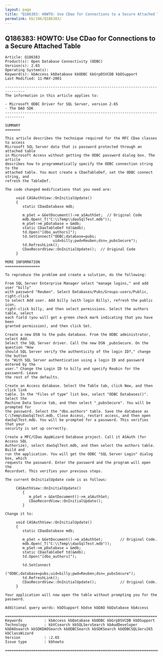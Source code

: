 ```yaml
---
layout: page
title: "Q186383: HOWTO: Use CDao for Connections to a Secure Attached Table"
permalink: kb/186/Q186383/
---
```


## Q186383: HOWTO: Use CDao for Connections to a Secure Attached Table

	Article: Q186383
	Product(s): Open Database Connectivity (ODBC)
	Version(s): 2.65
	Operating System(s): 
	Keyword(s): kbAccess kbDatabase kbODBC kbGrpDSVCDB kbDSupport
	Last Modified: 11-MAY-2001
	
	-------------------------------------------------------------------------------
	The information in this article applies to:
	
	- Microsoft ODBC Driver for SQL Server, version 2.65 
	- The DAO SDK 
	-------------------------------------------------------------------------------
	
	SUMMARY
	=======
	
	This article describes the technique required for the MFC CDao classes to access
	Microsoft SQL Server data that is password protected through an attached table
	in Microsoft Access without getting the ODBC password dialog box. The article
	describes how to programmatically specify the ODBC connection string to the
	attached table. You must create a CDaoTableDef, set the ODBC connect string, and
	refresh the TableDef.
	
	The code changed modifications that you need are:
	
	     void CASAuthView::OnInitialUpdate()
	     {
	        static CDaoDatabase mdb;
	
	        m_pSet = &GetDocument()->m_aSAuthSet;  // Original Code
	        mdb.Open(_T("C:\\Temp\\daoSqlTest.mdb"));
	        m_pSet->m_pDatabase = &mdb;
	        static CDaoTableDef td(&mdb);
	        td.Open("[dbo_authors]");
	        td.SetConnect("ODBC;database=pubs;
	                      uid=billy;pwd=Reuben;dsn=_pubsSecure");
	        td.RefreshLink();
	        CDaoRecordView::OnInitialUpdate();  // Original Code
	     }
	
	MORE INFORMATION
	================
	
	To reproduce the problem and create a solution, do the following:
	
	From SQL Server Enterprise Manager select "manage logins," and add user "billy"
	with password "Reuben". Select Databases/Pubs/Groups-users/Public, right-click
	to select Add user. Add billy (with login Billy), refresh the public icon,
	right-click billy, and then select permissions. Select the authors table, select
	each field (you will get a green check mark indicating that you have been
	granted permission), and then click Set.
	
	Create a new DSN to the pubs database. From the ODBC administrator, select Add.
	Select the SQL Server driver. Call the new DSN _pubsSecure. On the question "How
	should SQL Server verify the authenticity of the login ID?," change the button
	to "With SQL Server authentication using a login ID and password entered by the
	user." Change the Login ID to billy and specify Reubin for the password. Leave
	the rest of the defaults.
	
	Create an Access database. Select the Table tab, click New, and then click link
	table. In the "Files of type" list box, select "ODBC Databases()". Select the
	Machine Data Source tab, and then select "_pubsSecure". You will be prompted for
	the password. Select the "dbo.authors" table. Save the database as
	C:\Temp\daoSqlTest.mdb. Close Access, restart access, and then open
	daoSqlTest.mdb. You will be prompted for a password. This verifies that your
	security is set up correctly.
	
	Create a MFC/CDao AppWizard Database project. Call it ASAuth (for Access SQL
	Authorize), select daoSqlTest.mdb, and then select the authors table. Build and
	run the application. You will get the ODBC "SQL Server Login" dialog box, which
	requests the password. Enter the password and the program will open the
	Recordset. This verifies your previous steps.
	
	The current OnInitialUpdate code is as follows:
	
	     CASAuthView::OnInitialUpdate()
	        {
	           m_pSet = &GetDocument()->m_aSAuthSet;
	           CDaoRecordView::OnInitialUpdate();
	        }
	
	Change it to:
	
	     void CASAuthView::OnInitialUpdate()
	     {
	        static CDaoDatabase mdb;
	
	        m_pSet = &GetDocument()->m_aSAuthSet;        // Original Code.
	        mdb.Open(_T("C:\\Temp\\daoSqlTest.mdb"));
	        m_pSet->m_pDatabase = &mdb;
	        static CDaoTableDef td(&mdb);
	        td.Open("[dbo_authors]");
	
	        td.SetConnect
	           ("ODBC;database=pubs;uid=billy;pwd=Reuben;dsn=_pubsSecure");
	        td.RefreshLink();
	        CDaoRecordView::OnInitialUpdate();           // Original Code.
	     }
	
	Your application will now open the table without prompting you for the password.
	
	Additional query words: kbDSupport kbdse kbDAO kbDatabase kbAccess
	
	======================================================================
	Keywords          : kbAccess kbDatabase kbODBC kbGrpDSVCDB kbDSupport 
	Technology        : kbVCsearch kbSQLServSearch kbAudDeveloper kbDAOsearch kbSDKDAOSearch kbODBCSearch kbSDKSearch kbODBCSQLServ265 kbClassWizard
	Version           : :2.65
	Issue type        : kbhowto
	
	=============================================================================
	
